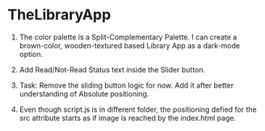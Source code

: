 # TheLibraryApp
1. The color palette is a Split-Complementary Palette. I can create a brown-color, wooden-textured based Library App as a dark-mode option.

2. Add Read/Not-Read Status text inside the Slider button.

3. Task: Remove the sliding button logic for now. Add it after better understanding of Absolute positioning.

4. Even though script.js is in different folder, the positioning defied for the src attribute starts as if image is reached by the index.html page.
